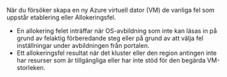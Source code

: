 När du försöker skapa en ny Azure virtuell dator (VM) de vanliga fel som uppstår etablering eller Allokeringsfel.

* En allokering felet inträffar när OS-avbildning som inte kan läsas in på grund av felaktig förberedande steg eller på grund av att välja fel inställningar under avbildningen från portalen.
* Ett allokeringsfel resultat när det kluster eller den region antingen inte har resurser som är tillgängliga eller har inte stöd för den begärda VM-storleken.

